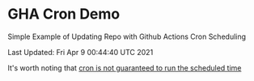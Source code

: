 # GHA Cron Demo
Simple Example of Updating Repo with Github Actions Cron Scheduling

Last Updated:
Fri Apr  9 00:44:40 UTC 2021

It's worth noting that [cron is not guaranteed to run the scheduled time](https://upptime.js.org/blog/2021/01/22/github-actions-schedule-not-working/)
